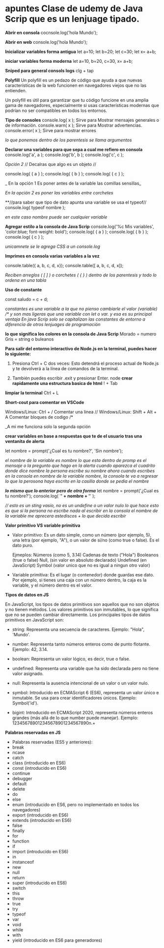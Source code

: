 # apuntes Clase de udemy de Java Scrip que es un lenjuage tipado.

**Abrir en consola**
cocnsole.log('hola Mundo');

**Abrir en web**
console.log('hola Mundo');

**Inicializar variables forma antigua**
let a=10;
let b=20;
let c=30;
let x= a+b;

**iniciar variables forma moderna**
let a=10, b=20, c=30, x= a+b;

**Sniped para general consols logs**
clg + tap 

**Polyfill**
Un polyfill es un pedazo de código que ayuda a que nuevas características de la web funcionen en navegadores viejos que no las entienden.

Un polyfill es útil para garantizar que tu código funcione en una amplia gama de navegadores, especialmente si usas características modernas que podrían no ser compatibles en todos los entornos.

**Tipo de consoles**
console.log( x );     Sirve para Mostrar mensajes generales o de información.
console.warn( x );   Sirve para Mostrar advertencias.
console.error( x );    Sirve para mostrar errores

_lo que ponemos dentro de los parentesis se llama argumentos_

**Declarar una variables para que sepa a cual me refiero en consola**
console.log('a', a );
console.log('b', b );
console.log('c', c );

_Opción 2_ //  Decalras que algo es un objeto //

console.log( { a } );
console.log( { b } );
console.log( { c } );

_ En la opción 1 Es poner antes de la variable las comillas sensillas_

_En la opción 2 es poner las variables entre corchetes_

**//para saber que tipo de dato apunta una variable se usa el typeof//
console.log( typeof nombre );

_en este caso nombre puede ser cualquier variable_

**Agregar estilo a la consola de Java Scrip**
console.log('%c Mis variables', 'color:blue; font-weight: bold');
console.log( { a } );
console.log( { b } );
console.log( { c } );

_unicamnete se le agrega CSS a un console.log_

**Imprimes en consola varias variables a la vez**

console.table({ a, b, c, d, x});
console.table([ a, b, c, d, x]);


_Reciben arreglos (   [    ]   ) o corchetes  ( {   }  )  dentro de los parentesis y todo lo ordena en una tabla_

**Uso de constante**

const saludo = c + d;

_constantes es una variable a la que no pienso cambiarle el valor (variable) /*  y son mas ligeras que una variable con let o var. y esa es su principal ventaja En java Scrip solo se capitalizan las constantes de entorno a diferencia de otros lenjuages de programación_ 

**lo que significa los colores en la consola de Java Scrip**
Morado =  numero
Gris = string o buleanos


**Para salir del entorno interactivo de Node.js en la terminal, puedes hacer lo siguiente:**

1) Presiona Ctrl + C dos veces: Esto detendrá el proceso actual de Node.js y te devolverá a la línea de comandos de la terminal.

2) También puedes escribir .exit y presionar Enter.
node
**crear rapidamente una estructura basica de html**
! + Tab

**limpiar la terminal**
Ctrl + L

**Short-cout para comentar en VSCode**

Windows/Linux: Ctrl + /            Comentar una linea //
Windows/Linux: Shift + Alt + A     Comentar bloques de codigo /* 

_A mi me funciona solo la segunda opción

**crear variables en base a respuestas que te de el usuario tras una ventanita de alerta**

let nombre = prompt('¿Cual es tu nombre?', 'Sin nombre');

_el nombre de la variable es nombre_
_lo que esta dentro de promp es el mensaje o la pregunto que hago en la alerta_
_cuando aparezca el cuadrito donde dice nombre la persona escribe su nombre_
_ahora cuando escribes en la consola en nombre de la variable nombre, la consola te va a regresar lo que la perosona haya escrito en la casilla donde se pedia el nombre_ 

***lo mismo que lo anterior pero de otra forma***
let nombre = prompt('¿Cual es tu nombre?');
console.log( '****' + nombre + '****' ); 

_// esto es un sting vasio, no es un undefine o un valor nulo_
_lo que hace esto es que si la persona no escribe nada al escribir en la consola el nombre de la variable  me aprecera astediscos +  lo que decida escribir_


**Valor primitivo VS variable primitiva**
+ Valor primitivo: Es un dato simple, como un número (por ejemplo, 5), una letra (por ejemplo, "A"), o un valor de sí/no (como true o false). Es el dato puro.

    Ejmeplos:
                Números (como 5, 3.14)
                Cadenas de texto ("Hola")
                Booleanos (true o false)
                Null,  (sin valor en absoluto declarado)
                Undefined (en JavaScript)
                Symbol (valor unico que no es igual a ningun otro valor)

+ Variable primitiva: Es el lugar (o contenedor) donde guardas ese dato. Por ejemplo, si tienes una caja con un número dentro, la caja es la variable, y el número dentro es el valor.

**Tipos de datos en JS**

 En JavaScript, los tipos de datos primitivos son aquellos que no son objetos y no tienen métodos. Los valores primitivos son inmutables, lo que significa que no se pueden cambiar directamente. Los principales tipos de datos primitivos en JavaScript son:

+ string: Representa una secuencia de caracteres. Ejemplo: "Hola", 'Mundo'.

+ number: Representa tanto números enteros como de punto flotante. Ejemplo: 42, 3.14.

+ boolean: Representa un valor lógico, es decir, true o false.

+ undefined: Representa una variable que ha sido declarada pero no tiene valor asignado.

+ null: Representa la ausencia intencional de un valor o un valor nulo.

+ symbol: Introducido en ECMAScript 6 (ES6), representa un valor único e inmutable. Se usa para crear identificadores únicos. Ejemplo: Symbol('id').

+ bigint: Introducido en ECMAScript 2020, representa números enteros grandes (más allá de lo que number puede manejar). Ejemplo: 123456789012345678901234567890n.+


**Palabras reservadas en JS**
- Palabras reservadas (ES5 y anteriores):
- break
- ncase
- catch
- class (introducido en ES6)
- const (introducido en ES6)
- continue
- debugger
- default
- delete
- do
- else
- enum (introducido en ES6, pero no implementado en todos los navegadores)
- export (introducido en ES6)
- extends (introducido en ES6)
- false
- finally
- for
- function
- if
- import (introducido en ES6)
- in
- instanceof
- new
- null
- return
- super (introducido en ES6)
- switch
- this
- throw
- true
- try
- typeof
- var
- void
- while
- with
- yield (introducido en ES6 para generadores)